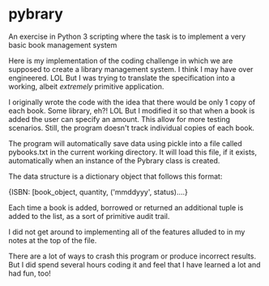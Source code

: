 # pybrary
An exercise in Python 3 scripting where the task is to implement a very basic book management system

Here is my implementation of the coding challenge in which we are supposed to create a library management system. I think I may have over engineered. LOL But I was trying to translate the specification into a working, albeit *extremely* primitive application.

I originally wrote the code with the idea that there would be only 1 copy of each book. Some library, eh?! LOL But I modified it so that when a book is added the user can specify an amount. This allow for more testing scenarios. Still, the program doesn't track individual copies of each book.

The program will automatically save data using pickle into a file called pybooks.txt in the current working directory. It will load this file, if it exists, automatically when an instance of the Pybrary class is created.

The data structure is a dictionary object that follows this format:

{ISBN: [book_object, quantity, ('mmddyyy', status)....}

Each time a book is added, borrowed or returned an additional tuple is added to the list, as a sort of primitive audit trail.

I did not get around to implementing all of the features alluded to in my notes at the top of the file.

There are a lot of ways to crash this program or produce incorrect results. But I did spend several hours coding it and feel that I have learned a lot and had fun, too!
